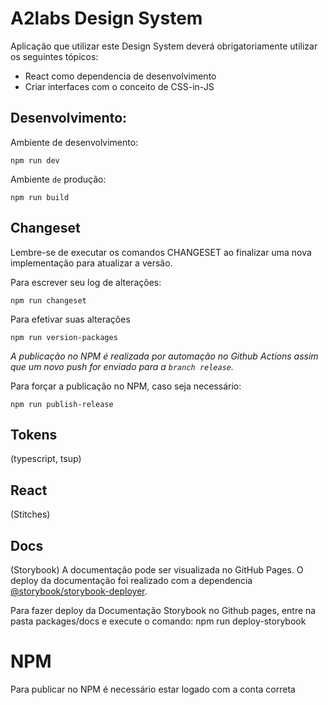 # A2labs Design System

Aplicação que utilizar este Design System deverá obrigatoriamente utilizar os seguintes tópicos:

- React como dependencia de desenvolvimento
- Criar interfaces com o conceito de CSS-in-JS

## Desenvolvimento:

Ambiente de desenvolvimento:

```
npm run dev

```

Ambiente `de` produção:

```
npm run build
```

## Changeset

Lembre-se de executar os comandos CHANGESET ao finalizar uma nova implementação para atualizar a versão.

Para escrever seu log de alterações:

```
npm run changeset
```

Para efetivar suas alterações

```
npm run version-packages
```

_A publicação no NPM é realizada por automação no Github Actions assim que um novo push for enviado para a `branch release`._

Para forçar a publicação no NPM, caso seja necessário:

```
npm run publish-release
```

## Tokens

(typescript, tsup)

## React

(Stitches)

## Docs

(Storybook)
A documentação pode ser visualizada no GitHub Pages.
O deploy da documentação foi realizado com a dependencia [@storybook/storybook-deployer](https://github.com/storybook-eol/storybook-deployer).

Para fazer deploy da Documentação Storybook no Github pages, entre na pasta packages/docs e execute o comando:
npm run deploy-storybook

# NPM

Para publicar no NPM é necessário estar logado com a conta correta
